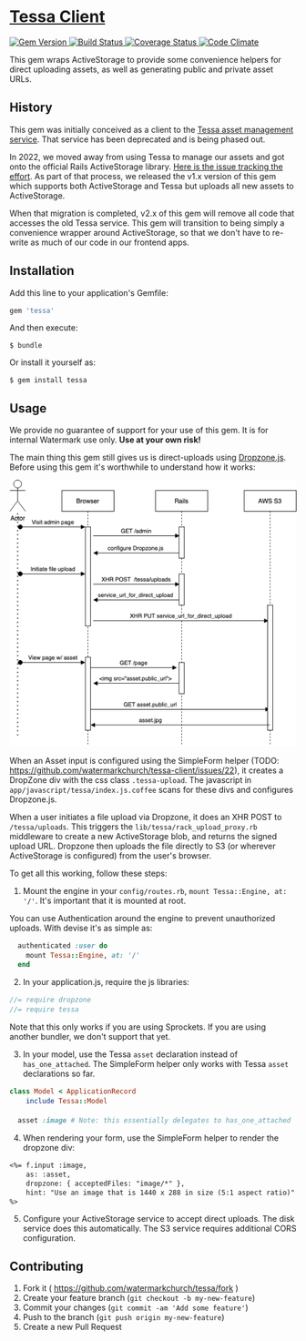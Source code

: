 # [Tessa Client][0]

[ ![Gem Version][1]     ][2]
[ ![Build Status][3]    ][4]
[ ![Coverage Status][5] ][6]
[ ![Code Climate][7]    ][8]

This gem wraps ActiveStorage to provide some convenience helpers for direct uploading
assets, as well as generating public and private asset URLs.

## History

This gem was initially conceived as a client to the
[Tessa asset management service](https://github.com/watermarkchurch/tessa).  That service has been deprecated and is
being phased out.

In 2022, we moved away from using Tessa to manage our assets and got onto the official Rails ActiveStorage library.
[Here is the issue tracking the effort](https://github.com/watermarkchurch/tessa/issues/27).  As part of that process,
we released the v1.x version of this gem which supports both ActiveStorage and Tessa but uploads all new assets to
ActiveStorage.

When that migration is completed, v2.x of this gem will remove all code that accesses the old Tessa service.  This gem
will transition to being simply a convenience wrapper around ActiveStorage, so that we don't have to re-write as much
of our code in our frontend apps.

## Installation

Add this line to your application's Gemfile:

```ruby
gem 'tessa'
```

And then execute:

    $ bundle

Or install it yourself as:

    $ gem install tessa

## Usage

We provide no guarantee of support for your use of this gem.  It is for internal Watermark use only.
**Use at your own risk!**

The main thing this gem still gives us is direct-uploads using [Dropzone.js](https://github.com/dropzone/dropzone).
Before using this gem it's worthwhile to understand how it works:

![Sequence Diagram](./docs/tessa-activestorage-sequence-diagram.drawio.png)

When an Asset input is configured using the SimpleForm helper (TODO: https://github.com/watermarkchurch/tessa-client/issues/22),
it creates a DropZone div with the css class `.tessa-upload`.  The javascript
in `app/javascript/tessa/index.js.coffee` scans for these divs and configures
Dropzone.js.

When a user initiates a file upload via Dropzone, it does an XHR POST to `/tessa/uploads`.  This triggers
the `lib/tessa/rack_upload_proxy.rb` middleware to create a new ActiveStorage blob, and returns the
signed upload URL.  Dropzone then uploads the file directly to S3 (or wherever ActiveStorage is configured)
from the user's browser.

To get all this working, follow these steps:

1. Mount the engine
in your `config/routes.rb`, `mount Tessa::Engine, at: '/'`.  It's important that it is mounted at root.

You can use Authentication around the engine to prevent unauthorized uploads.  With devise it's as simple as:
```rb
  authenticated :user do
    mount Tessa::Engine, at: '/'
  end
```

2. In your application.js, require the js libraries:
```js
//= require dropzone
//= require tessa
```
Note that this only works if you are using Sprockets.
If you are using another bundler, we don't support that yet.

3. In your model, use the Tessa `asset` declaration instead of `has_one_attached`.  The SimpleForm helper only works
     with Tessa `asset` declarations so far.

```rb
class Model < ApplicationRecord
    include Tessa::Model 

  asset :image # Note: this essentially delegates to has_one_attached
```

4. When rendering your form, use the SimpleForm helper to render the dropzone div:

```erb
<%= f.input :image,
    as: :asset,
    dropzone: { acceptedFiles: "image/*" },
    hint: "Use an image that is 1440 x 288 in size (5:1 aspect ratio)" %>
```

5. Configure your ActiveStorage service to accept direct uploads.
    The disk service does this automatically.  The S3 service requires additional CORS configuration.

## Contributing

1. Fork it ( https://github.com/watermarkchurch/tessa/fork )
2. Create your feature branch (`git checkout -b my-new-feature`)
3. Commit your changes (`git commit -am 'Add some feature'`)
4. Push to the branch (`git push origin my-new-feature`)
5. Create a new Pull Request

  [0]: https://github.com/watermarkchurch/tessa-client
  [1]: https://img.shields.io/gem/v/tessa.svg?style=flat
  [2]: http://rubygems.org/gems/tessa "Gem Version"
  [3]: https://img.shields.io/travis/watermarkchurch/tessa-client/master.svg?style=flat
  [4]: https://travis-ci.org/watermarkchurch/tessa-client "Build Status"
  [5]: https://api.codeclimate.com/v1/badges/14600955bbe143bee625/test_coverage
  [6]: https://codeclimate.com/github/watermarkchurch/tessa-client/test_coverage "Coverage Status"
  [7]: https://api.codeclimate.com/v1/badges/14600955bbe143bee625/maintainability
  [8]: https://codeclimate.com/github/watermarkchurch/tessa-client/maintainability "Code Climate"
